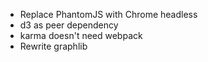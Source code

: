 - Replace PhantomJS with Chrome headless
- d3 as peer dependency
- karma doesn't need webpack
- Rewrite graphlib
